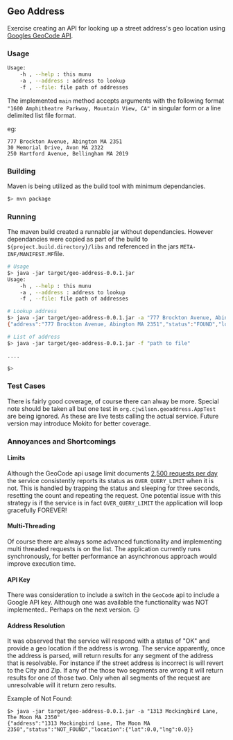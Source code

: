## Geo Address

Exercise creating an API for looking up a street address's geo location using [Googles GeoCode API](https://developers.google.com/maps/documentation/geocoding/intro). 

### Usage

```bash
Usage:
	-h , --help : this munu
	-a , --address : address to lookup
	-f , --file: file path of addresses
```

The implemented `main` method accepts arguments with the following format `"1600 Amphitheatre Parkway, Mountain View, CA"` in singular form or a line delimited list file format.

eg:

```text
777 Brockton Avenue, Abington MA 2351
30 Memorial Drive, Avon MA 2322
250 Hartford Avenue, Bellingham MA 2019
```

### Building

Maven is being utilized as the build tool with minimum dependancies.

```bash
$> mvn package

```

### Running 

The maven build created a runnable jar without dependancies. However dependancies were copied as part of the build to `${project.build.directory}/libs` and referenced in the jars `META-INF/MANIFEST.MF`file.

```bash
# Usage
$> java -jar target/geo-address-0.0.1.jar
Usage:
	-h , --help : this munu
	-a , --address : address to lookup
	-f , --file: file path of addresses

# Lookup address 
$> java -jar target/geo-address-0.0.1.jar -a "777 Brockton Avenue, Abington MA 2351"
{"address":"777 Brockton Avenue, Abington MA 2351","status":"FOUND","location":{"lat":-70.9686115,"lng":42.0963462}}

# List of address
$> java -jar target/geo-address-0.0.1.jar -f "path to file"

....

$>

```

### Test Cases

There is fairly good coverage, of course there can alway be more. Special note should be taken all but one test in `org.cjwilson.geoaddress.AppTest` are being ignored. As these are live tests calling the actual service. Future version may introduce Mokito for better coverage.

### Annoyances and Shortcomings

#### Limits

Although the GeoCode api usage limit documents [2,500 requests per day](https://developers.google.com/maps/documentation/geocoding/usage-limits) the service consistently reports its status as `OVER_QUERY_LIMIT` when it is not. This is handled by trapping the status and sleeping for three seconds, resetting the count and repeating the request. One potential issue with this strategy is if the service is in fact `OVER_QUERY_LIMIT` the application will loop gracefully FOREVER!

#### Multi-Threading

Of course there are always some advanced functionality and implementing multi threaded requests is on the list. The application currently runs synchronously, for better performance an asynchronous approach would improve execution time.

#### API Key

There was consideration to include a switch in the `GeoCode` api to include a Google API key. Although one was available the functionality was NOT implemented.. Perhaps on the next version. :smirk:

#### Address Resolution
It was observed that the service will respond with a status of "OK" and provide a geo location if the address is wrong. The service apparently, once the address is parsed, will return results for any segment of the address that is resolvable. For instance if the street address is incorrect is will revert to the City and Zip. If any of the those two segments are wrong it will return results for one of those two. Only when all segments of the request are unresolvable will it return zero results.

Example of Not Found:

```
$> java -jar target/geo-address-0.0.1.jar -a "1313 Mockingbird Lane, The Moon MA 2350"
{"address":"1313 Mockingbird Lane, The Moon MA 2350","status":"NOT_FOUND","location":{"lat":0.0,"lng":0.0}}
```

